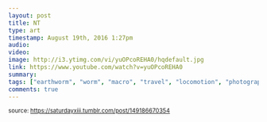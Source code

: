 ```yaml
---
layout: post
title: NT
type: art
timestamp: August 19th, 2016 1:27pm
audio: 
video: 
image: http://i3.ytimg.com/vi/yuOPcoREHA0/hqdefault.jpg
link: https://www.youtube.com/watch?v=yuOPcoREHA0
summary: 
tags: ["earthworm", "worm", "macro", "travel", "locomotion", "photography", "art"]
comments: true
---
```

  
<small>source: https://saturdayxiii.tumblr.com/post/149186670354</small>
